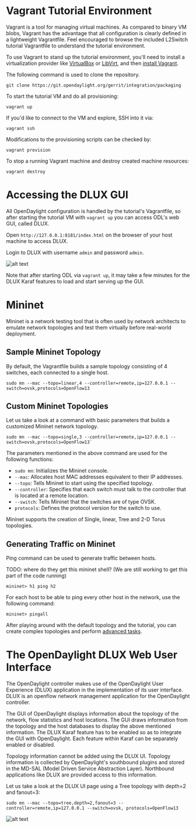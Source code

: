 # Vagrant Tutorial Environment

Vagrant is a tool for managing virtual machines. As compared to binary VM blobs, Vagrant has the
advantage that all configuration is clearly defined in a lightweight Vagrantfile. Feel encouraged to
browse the included L2Switch tutorial Vagrantfile to understand the tutorial environment.

To use Vagrant to stand up the tutorial environment, you'll need to install a virtualization
provider like [VirtualBox][1] or [LibVirt][2], and then [install Vagrant][3].

The following command is used to clone the repository.

`git clone https://git.opendaylight.org/gerrit/integration/packaging`

To start the tutorial VM and do all provisioning:

    vagrant up

If you'd like to connect to the VM and explore, SSH into it via:

    vagrant ssh

Modifications to the provisioning scripts can be checked by:

    vagrant provision

To stop a running Vagrant machine and destroy created machine resources:

    vagrant destroy

# Accessing the DLUX GUI

All OpenDaylight configuration is handled by the tutorial's Vagrantfile, so after starting
the tutorial VM with `vagrant up` you can access ODL's web GUI, called DLUX.

Open `http://127.0.0.1:8181/index.html` on the browser of your host machine to access DLUX.

Login to DLUX with username `admin` and password `admin`.

![alt text](https://s31.postimg.org/6gdu7vnq3/imageedit_4_7787538837.png)

Note that after starting ODL via `vagrant up`, it may take a few minutes for the DLUX Karaf
features to load and start serving up the GUI.

# Mininet

Mininet is a network testing tool that is often used by network architects to emulate network
topologies and test them virtually before real-world deployment.

## Sample Mininet Topology

By default, the Vagrantfile builds a sample topology consisting of 4 switches, each connected to
a single host.

    sudo mn --mac --topo=linear,4 --controller=remote,ip=127.0.0.1 --switch=ovsk,protocols=OpenFlow13

## Custom Mininet Topologies

Let us take a look at a command with basic parameters that builds a customized Mininet network
topology.

    sudo mn --mac --topo=single,3 --controller=remote,ip=127.0.0.1 --switch=ovsk,protocols=OpenFlow13`

The parameters mentioned in the above command are used for the following functions:

* `sudo mn`: Initializes the Mininet console.
* `--mac`: Allocates host MAC addresses equivalent to their IP addresses.
* `--topo`: Tells Mininet to start using the specified topology.
* `--controller`: Specifies that each switch must talk to the controller that is located at a remote
location.
* `--switch`: Tells Mininet that the switches are of type OVSK.
* `protocols`: Defines the protocol version for the switch to use.

Mininet supports the creation of Single, linear, Tree and 2-D Torus topologies.

## Generating Traffic on Mininet

Ping command can be used to generate traffic between hosts.

TODO: where do they get this mininet shell? (We are still working to get this part of the code running)

    mininet> h1 ping h2

For each host to be able to ping every other host in the network, use the following command:

    mininet> pingall

After playing around with the default topology and the tutorial, you can create complex topologies
and perform [advanced tasks][4].


# The OpenDaylight DLUX Web User Interface

The OpenDaylight controller makes use of the OpenDaylight User Experience (DLUX) application in the
implementation of its user interface. DLUX is an openflow network management application for the 
OpenDaylight controller.

The GUI of OpenDaylight displays information about the topology of the network, flow statistics and
host locations. The GUI draws information from the topology and the host databases to display the
above mentioned information. The DLUX Karaf feature has to be enabled so as to integrate the GUI with
OpenDaylight. Each feature within Karaf can be separately enabled or disabled.

Topology information cannot be added using the DLUX UI. Topology information is collected by
OpenDaylight's southbound plugins and stored in the MD-SAL (Model Driven Service Abstraction Layer).
Northbound applications like DLUX are provided access to this information.

Let us take a look at the DLUX UI page using a Tree topology with depth=2 and fanout=3:

`sudo mn --mac --topo=tree,depth=2,fanout=3 --controller=remote,ip=127.0.0.1 --switch=ovsk,
protocols=OpenFlow13`

![alt text](https://s32.postimg.org/kt33ock8l/imageedit_2_5298056244.png)


[1]: https://www.virtualbox.org/ "Homepage of Oracle's general-purpose virtualization product"
[2]: http://libvirt.org/ "Homepage of libvirt vitualization API"
[3]: https://www.vagrantup.com/ "Homepage of HashiCorp's development environement buildng tool Vagrant"
[4]: http://mininet.org/walkthrough/ "Webpage that offers a walkthrough of all Mininet commands"
